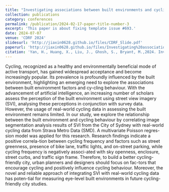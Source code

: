 ```yaml
---
title: "Investigating associations between built environments and cycling behaviour using street view imagery and Strava Metro data: A case study in City of Sydney, Australia"
collection: publications
category: conferences
permalink: /publication/2024-02-17-paper-title-number-3
excerpt: 'This paper is about fixing template issue #693.'
date: 2024-07-07
venue: 'CDRF 2024'
slidesurl: 'http://jiaxin0628.github.io/files/CDRF_Slide.pdf'
paperurl: 'http://jiaxin0628.github.io/files/Investigating%20associations%20between%20built%20environments%20and%20cycling%20behaviour%20using%20street%20view%20imagery%20and%20Strava%20Metro%20data%20A%20case%20study%20in%20City%20of%20Sydney%2C%20Australia.pdf'
citation: 'Yan, H., Huang, X., Liu, J., Ghosh, S., Bryant, M.,2024. Investigating associations between built environments and cycling behaviour using street view imagery and Strava Metro data: A case study in City of Sydney, Australia. Presented at the CDRF 2024, Shanghai.'
---
```


Cycling, recognized as a healthy and environmentally beneficial mode of active transport, has gained widespread acceptance and become increasingly popular. Its prevalence is profoundly influenced by the built environment, highlighting an emerging need to explore the associations between built environment factors and cy-cling behaviour. With the advancement of artificial intelligence, an increasing number of scholars assess the perception of the built environment using street view imagery (SVI), analysing these perceptions in conjunction with survey data. However, the usage of real-world cycling data in assessing the built environment remains limited. In our study, we explore the relationship between the built environment and cycling behaviour by correlating image segmentation analysis results of SVI from the City of Sydney with real-world cycling data from Strava Metro Data (SMD). A multivariate Poisson regres-sion model was applied for this research. Research findings indicate a positive correla-tion between cycling frequency and factors such as street greenness, presence of bike lane, traffic lights, and on-street parking, while cycling frequency is negatively associ-ated with sky openness, enclosure, street curbs, and traffic sign frame. Therefore, to build a better cycling-friendly city, urban planners and designers should focus on fac-tors that encourage cycling and positively influence cycling behaviour. Moreover, the novel and reliable approach of integrating SVI with real-world cycling data has poten-tial for measuring eye-level built environments in future cycling-friendly city studies.
